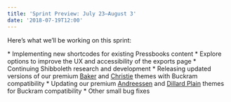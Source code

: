 ```yaml
---
title: 'Sprint Preview: July 23–August 3'
date: '2018-07-19T12:00'
---
```


Here’s what we’ll be working on this sprint:

\* Implementing new shortcodes for existing Pressbooks content \* Explore options to
improve the UX and accessibility of the exports page \* Continuing Shibboleth research and
development \* Releasing updated versions of our premium
[Baker](https://pressbooks.com/themes/pressbooks-baker) and
[Christie](https://pressbooks.com/themes/pressbooks-christie) themes with Buckram
compatibility \* Updating our premium
[Andreessen](https://pressbooks.com/themes/pressbooks-andreessen) and
[Dillard Plain](https://pressbooks.com/themes/pressbooks-dillardplain) themes for Buckram
compatibility \* Other small bug fixes
